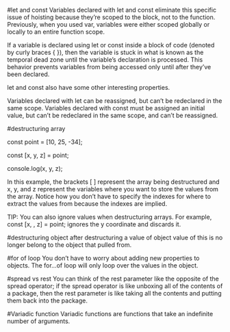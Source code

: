 #let and const
Variables declared with let and const eliminate this specific issue of hoisting because they’re scoped to the block, not to the function. Previously, when you used var, variables were either scoped globally or locally to an entire function scope.

If a variable is declared using let or const inside a block of code (denoted by curly braces { }), then the variable is stuck in what is known as the temporal dead zone until the variable’s declaration is processed. This behavior prevents variables from being accessed only until after they’ve been declared.

let and const also have some other interesting properties.

Variables declared with let can be reassigned, but can’t be redeclared in the same scope.
Variables declared with const must be assigned an initial value, but can’t be redeclared in the same scope, and can’t be reassigned.


#destructuring array

const point = [10, 25, -34];

const [x, y, z] = point;

console.log(x, y, z);

In this example, the brackets [ ] represent the array being destructured and x, y, and z represent the variables where you want to store the values from the array. Notice how you don’t have to specify the indexes for where to extract the values from because the indexes are implied.

TIP: You can also ignore values when destructuring arrays. For example, const [x, , z] = point; ignores the y coordinate and discards it.


#destructuring object
after destructuring a value of object value of this is no longer belong to the object that pulled from.

#for of loop
 You don’t have to worry about adding new properties to objects. The for...of loop will only loop over the values in the object.

#spread vs rest
You can think of the rest parameter like the opposite of the spread operator; if the spread operator is like unboxing all of the contents of a package, then the rest parameter is like taking all the contents and putting them back into the package.

#Variadic function
Variadic functions are functions that take an indefinite number of arguments.

